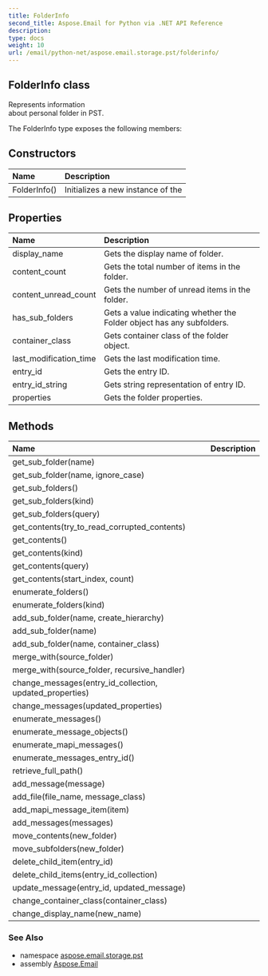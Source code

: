 ```yaml
---
title: FolderInfo
second_title: Aspose.Email for Python via .NET API Reference
description: 
type: docs
weight: 10
url: /email/python-net/aspose.email.storage.pst/folderinfo/
---
```


## FolderInfo class

Represents information<br/>            about personal folder in PST.

The FolderInfo type exposes the following members:
## Constructors
| Name | Description |
| :- | :- |
|FolderInfo()|Initializes a new instance of the|
## Properties
| Name | Description |
| :- | :- |
|display_name|Gets the display name of folder.|
|content_count|Gets the total number of items in the folder.|
|content_unread_count|Gets the number of unread items in the folder.|
|has_sub_folders|Gets a value indicating whether the Folder object has any subfolders.|
|container_class|Gets container class of the folder object.|
|last_modification_time|Gets the last modification time.|
|entry_id|Gets the entry ID.|
|entry_id_string|Gets string representation of entry ID.|
|properties|Gets the folder properties.|
## Methods
| Name | Description |
| :- | :- |
|get_sub_folder(name)|  |
|get_sub_folder(name, ignore_case)|  |
|get_sub_folders()|  |
|get_sub_folders(kind)|  |
|get_sub_folders(query)|  |
|get_contents(try_to_read_corrupted_contents)|  |
|get_contents()|  |
|get_contents(kind)|  |
|get_contents(query)|  |
|get_contents(start_index, count)|  |
|enumerate_folders()|  |
|enumerate_folders(kind)|  |
|add_sub_folder(name, create_hierarchy)|  |
|add_sub_folder(name)|  |
|add_sub_folder(name, container_class)|  |
|merge_with(source_folder)|  |
|merge_with(source_folder, recursive_handler)|  |
|change_messages(entry_id_collection, updated_properties)|  |
|change_messages(updated_properties)|  |
|enumerate_messages()|  |
|enumerate_message_objects()|  |
|enumerate_mapi_messages()|  |
|enumerate_messages_entry_id()|  |
|retrieve_full_path()|  |
|add_message(message)|  |
|add_file(file_name, message_class)|  |
|add_mapi_message_item(item)|  |
|add_messages(messages)|  |
|move_contents(new_folder)|  |
|move_subfolders(new_folder)|  |
|delete_child_item(entry_id)|  |
|delete_child_items(entry_id_collection)|  |
|update_message(entry_id, updated_message)|  |
|change_container_class(container_class)|  |
|change_display_name(new_name)|  |

### See Also

* namespace [aspose.email.storage.pst](/email/python-net/aspose.email.storage.pst/)
* assembly [Aspose.Email](/slides/python-net/)

